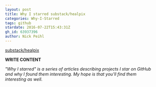 ```yaml
---
layout: post
title: Why I starred substack/healpix
categories: Why-I-Starred
tags: github
stardate: 2016-07-22T15:43:31Z
gh_id: 63937396
author: Nick Peihl
---
```


[substack/healpix](star.repo.html_url)

**WRITE CONTENT**

*"Why I starred" is a series of articles describing projects I star on GitHub and why I found them interesting. My hope is that you'll find them interesting as well.*

